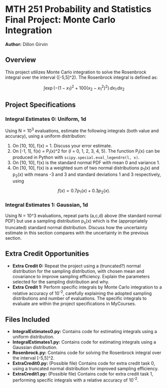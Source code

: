 # MTH 251 Probability and Statistics Final Project: Monte Carlo Integration
**Author:** Dillon Girvin

## Overview
This project utilizes Monte Carlo integration to solve the Rosenbrock integral over the interval \([-5,5]^2\). The Rosenbrock integral is defined as:

$$
\int \exp\left( -(1-x_1)^2 + 100(x_2 - x_1^2)^2 \right) \, dx_1 \, dx_2
$$



## Project Specifications
### Integral Estimates 0: Uniform, 1d
Using N = 10<sup>3</sup> evaluations, estimate the following integrals (both value and accuracy), using a uniform distribution:
1. On [10, 10], f(x) = 1. Discuss your error estimate.
2. On [-1, 1], f(x) = P<sub><i>l</i></sub>(x)^2 for \(<i>l</i> = 0, 1, 2, 3, 4, 5\). The function P<sub><i>l</i></sub>(x) can be produced in Python with `scipy.special.eval_legendre(l, x)`.
3. On [10, 10], f(x) is the standard normal PDF with mean 0 and variance 1.
4. On [10, 10], f(x) is a weighted sum of two normal distributions p<sub>1</sub>(x) and p<sub>2</sub>(x) with means -3 and 3 and standard deviations 1 and 3 respectively, using

$$
f(x) = 0.7p_1(x) + 0.3p_2(x).
$$

### Integral Estimates 1: Gaussian, 1d
Using N = 10^3 evaluations, repeat parts (a,c,d) above (the standard normal PDF) but use a sampling distribution p<sub>s</sub>(x) which is the (appropriately truncated) standard normal distribution. Discuss how the uncertainty estimate in this section compares with the uncertainty in the previous section.

## Extra Credit Opportunities
- **Extra Credit 0:** Repeat the project using a (truncated?) normal distribution for the sampling distribution, with chosen mean and covariance to improve sampling efficiency. Explain the parameters selected for the sampling distribution and why.
- **Extra Credit 1:** Perform specific integrals by Monte Carlo integration to a relative accuracy of 10<sup>-2</sup>, carefully explaining the adopted sampling distributions and number of evaluations. The specific integrals to evaluate are within the project specifications in MyCourses.

## Files Included
- **IntegralEstimates0.py:** Contains code for estimating integrals using a uniform distribution.
- **IntegralEstimates1.py:** Contains code for estimating integrals using a Gaussian distribution.
- **Rosenbrock.py:** Contains code for solving the Rosenbrock integral over the interval [-5,5]^2.
- **ExtraCredit0.py:** (Possible file) Contains code for extra credit task 0, using a truncated normal distribution for improved sampling efficiency.
- **ExtraCredit1.py:** (Possible file) Contains code for extra credit task 1, performing specific integrals with a relative accuracy of 10<sup>-2</sup>.

